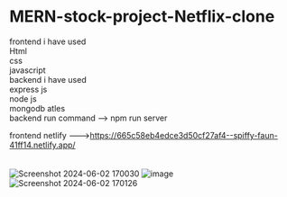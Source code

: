 # MERN-stock-project-Netflix-clone

frontend i have used<br>Html <br>css <br>javascript
<br>
backend i have used <br>express js <br>node js <br>mongodb atles
<br>
backend run command --> npm run server
<br>

frontend netlify --->https://665c58eb4edce3d50cf27af4--spiffy-faun-41ff14.netlify.app/  
<br>
<br>
![Screenshot 2024-06-02 170030](https://github.com/ajithkumar3873/MERN-stock-project-Netflix-clone/assets/127074798/61b96849-9079-498e-bbba-050973947b05)
![image](https://github.com/ajithkumar3873/MERN-stock-project-Netflix-clone/assets/127074798/74d505a9-6837-4112-bb64-db121a8ca749)
![Screenshot 2024-06-02 170126](https://github.com/ajithkumar3873/MERN-stock-project-Netflix-clone/assets/127074798/88949b71-bf4f-4b47-b0a7-c1828f27e3a4)



